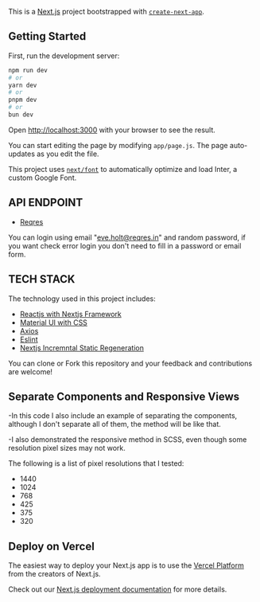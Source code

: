 This is a [Next.js](https://nextjs.org/) project bootstrapped with [`create-next-app`](https://github.com/vercel/next.js/tree/canary/packages/create-next-app).

## Getting Started

First, run the development server:

```bash
npm run dev
# or
yarn dev
# or
pnpm dev
# or
bun dev
```

Open [http://localhost:3000](http://localhost:3000) with your browser to see the result.

You can start editing the page by modifying `app/page.js`. The page auto-updates as you edit the file.

This project uses [`next/font`](https://nextjs.org/docs/basic-features/font-optimization) to automatically optimize and load Inter, a custom Google Font.

## API ENDPOINT

- [Reqres](https://reqres.in)

You can login using email "eve.holt@reqres.in" and random password, if you want check error login you don't need to fill in a password or email form.

## TECH STACK

The technology used in this project includes:

- [Reactjs with Nextjs Framework](https://nextjs.org/docs)
- [Material UI with CSS](https://mui.com/material-ui/)
- [Axios](https://axios-http.com/docs/intro)
- [Eslint](https://eslint.org/)
- [Nextjs Incremntal Static Regeneration](https://nextjs.org/docs/pages/building-your-application/data-fetching/incremental-static-regeneration)

You can clone or Fork this repository and your feedback and contributions are welcome!

## Separate Components and Responsive Views

-In this code I also include an example of separating the components, although I don't separate all of them, the method will be like that.

-I also demonstrated the responsive method in SCSS, even though some resolution pixel sizes may not work.

The following is a list of pixel resolutions that I tested:

- 1440
- 1024
- 768
- 425
- 375
- 320

## Deploy on Vercel

The easiest way to deploy your Next.js app is to use the [Vercel Platform](https://vercel.com/new?utm_medium=default-template&filter=next.js&utm_source=create-next-app&utm_campaign=create-next-app-readme) from the creators of Next.js.

Check out our [Next.js deployment documentation](https://nextjs.org/docs/deployment) for more details.